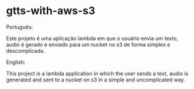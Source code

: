 # gtts-with-aws-s3

Português:

Este projeto é uma aplicação lambda em que o usuário envia um texto, audio é gerado e enviado para um nucket no s3 de forma simples e descomplicada.

English:

This project is a lambda application in which the user sends a text, audio is generated and sent to a nucket on s3 in a simple and uncomplicated way.


